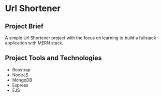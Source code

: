 # Url Shortener

## Project Brief

A simple Url Shortener project with the focus on learning to build a fullstack application with MERN stack.

## Project Tools and Technologies

- Boostrap
- NodeJS
- MongoDB
- Express
- EJS

